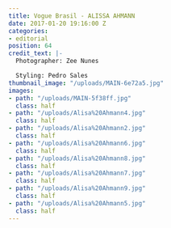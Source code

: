 ```yaml
---
title: Vogue Brasil - ALISSA AHMANN
date: 2017-01-20 19:16:00 Z
categories:
- editorial
position: 64
credit_text: |-
  Photographer: Zee Nunes

  Styling: Pedro Sales
thumbnail_image: "/uploads/MAIN-6e72a5.jpg"
images:
- path: "/uploads/MAIN-5f38ff.jpg"
  class: half
- path: "/uploads/Alisa%20Ahmann4.jpg"
  class: half
- path: "/uploads/Alisa%20Ahmann2.jpg"
  class: half
- path: "/uploads/Alisa%20Ahmann6.jpg"
  class: half
- path: "/uploads/Alisa%20Ahmann8.jpg"
  class: half
- path: "/uploads/Alisa%20Ahmann7.jpg"
  class: half
- path: "/uploads/Alisa%20Ahmann9.jpg"
  class: half
- path: "/uploads/Alisa%20Ahmann5.jpg"
  class: half
---
```


